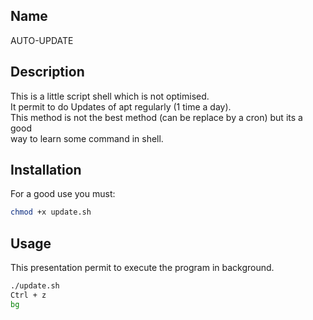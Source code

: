 ## Name
AUTO-UPDATE

## Description
This is a little script shell which is not optimised. \
It permit to do Updates of apt regularly (1 time a day). \
This method is not the best method (can be replace by a cron) but its a good \
way to learn some command in shell.

## Installation
For a good use you must:

```bash
chmod +x update.sh
```

## Usage
This presentation permit to execute the program in background.

```bash
./update.sh
Ctrl + z
bg
```
